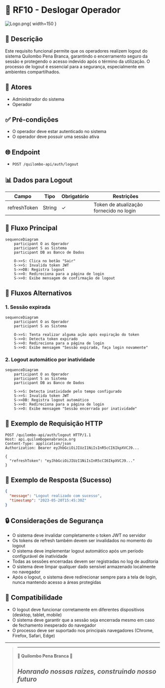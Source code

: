 # 🚪 RF10 - Deslogar Operador

![Logo.png](Logo.png){ width=150 }

## 📝 Descrição

Este requisito funcional permite que os operadores realizem logout do sistema Quilombo Pena Branca, garantindo o encerramento seguro da sessão e protegendo o acesso indevido após o término da utilização. O processo de logout é essencial para a segurança, especialmente em ambientes compartilhados.

## 👑 Atores

- Administrador do sistema
- Operador

## ✅ Pré-condições

- O operador deve estar autenticado no sistema
- O operador deve possuir uma sessão ativa

## 🌐 Endpoint

- `POST /quilombo-api/auth/logout`

## 📊 Dados para Logout

| Campo        | Tipo   | Obrigatório | Restrições                              |
|--------------|--------|-------------|-----------------------------------------|
| refreshToken | String | ✓           | Token de atualização fornecido no login |

## 🔄 Fluxo Principal

```mermaid
sequenceDiagram
    participant O as Operador
    participant S as Sistema
    participant DB as Banco de Dados
    
    O->>S: Clica no botão "Sair"
    S->>S: Invalida token JWT
    S->>DB: Registra logout
    S->>O: Redireciona para a página de login
    S->>O: Exibe mensagem de confirmação de logout
```

## 🔀 Fluxos Alternativos

### 1. Sessão expirada

```mermaid
sequenceDiagram
    participant O as Operador
    participant S as Sistema
    
    O->>S: Tenta realizar alguma ação após expiração do token
    S->>O: Detecta token expirado
    S->>O: Redireciona para a página de login
    S->>O: Exibe mensagem "Sessão expirada, faça login novamente"
```

### 2. Logout automático por inatividade

```mermaid
sequenceDiagram
    participant O as Operador
    participant S as Sistema
    participant DB as Banco de Dados
    
    S->>S: Detecta inatividade pelo tempo configurado
    S->>S: Invalida token JWT
    S->>DB: Registra logout automático
    S->>O: Redireciona para a página de login
    S->>O: Exibe mensagem "Sessão encerrada por inatividade"
```

## 📄 Exemplo de Requisição HTTP

```http
POST /quilombo-api/auth/logout HTTP/1.1
Host: api.quilombopenabranca.org
Content-Type: application/json
Authorization: Bearer eyJhbGciOiJIUzI1NiIsInR5cCI6IkpXVCJ9...

{
  "refreshToken": "eyJhbGciOiJIUzI1NiIsInR5cCI6IkpXVCJ9..."
}
```

## 📄 Exemplo de Resposta (Sucesso)

```json
{
  "message": "Logout realizado com sucesso",
  "timestamp": "2023-05-20T15:45:30Z"
}
```



## 🔒 Considerações de Segurança

- O sistema deve invalidar completamente o token JWT no servidor
- Os tokens de refresh também devem ser invalidados no momento do logout
- O sistema deve implementar logout automático após um período configurável de inatividade
- Todas as sessões encerradas devem ser registradas no log de auditoria
- O sistema deve limpar qualquer dado sensível armazenado localmente no navegador
- Após o logout, o sistema deve redirecionar sempre para a tela de login, nunca mantendo acesso a áreas protegidas

## 📱 Compatibilidade

- O logout deve funcionar corretamente em diferentes dispositivos (desktop, tablet, mobile)
- O sistema deve garantir que a sessão seja encerrada mesmo em caso de fechamento inesperado do navegador
- O processo deve ser suportado nos principais navegadores (Chrome, Firefox, Safari, Edge)

---

> ---------------------------------------------------------------------------
> #### 🌙 Quilombo Pena Branca 🌙
> ***Honrando nossas raízes, construindo nosso futuro***
> ---------------------------------------------------------------------------